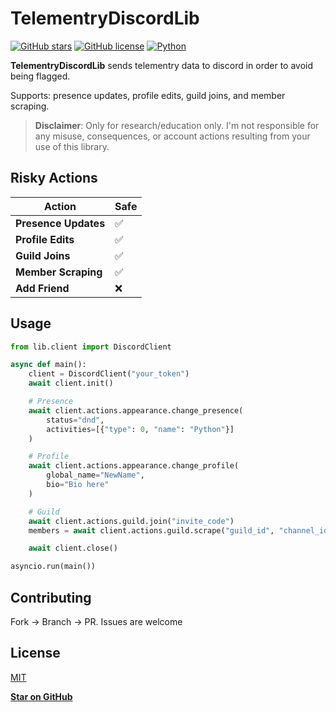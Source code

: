 # TelementryDiscordLib

[![GitHub stars](https://img.shields.io/github/stars/kalcao/TelementryDiscordLib?style=social)](https://github.com/kalcao/TelementryDiscordLib)
[![GitHub license](https://img.shields.io/github/license/kalcao/TelementryDiscordLib)](https://github.com/kalcao/TelementryDiscordLib)
[![Python](https://img.shields.io/badge/Python-3.8%2B-blue)](https://www.python.org/)

**TelementryDiscordLib** sends telementry data to discord in order to avoid being flagged.

Supports: presence updates, profile edits, guild joins, and member scraping.

> **Disclaimer**: Only for research/education only. I'm not responsible for any misuse, consequences, or account actions resulting from your use of this library.

## Risky Actions

| Action             | Safe |
|--------------------|------------|
| **Presence Updates** | ✅ |
| **Profile Edits**  | ✅ |
| **Guild Joins**    | ✅ |
| **Member Scraping**| ✅ |
| **Add Friend**     | ❌ |

## Usage

```python
from lib.client import DiscordClient

async def main():
    client = DiscordClient("your_token")
    await client.init()

    # Presence
    await client.actions.appearance.change_presence(
        status="dnd",
        activities=[{"type": 0, "name": "Python"}]
    )

    # Profile
    await client.actions.appearance.change_profile(
        global_name="NewName",
        bio="Bio here"
    )

    # Guild
    await client.actions.guild.join("invite_code")
    members = await client.actions.guild.scrape("guild_id", "channel_id")

    await client.close()

asyncio.run(main())
```

## Contributing

Fork → Branch → PR. Issues are welcome

## License

[MIT](LICENSE)

**[Star on GitHub](https://github.com/kalcao/TelementryDiscordLib)**
